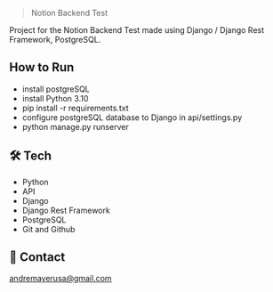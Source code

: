 > Notion Backend Test

Project for the Notion Backend Test made using Django / Django Rest Framework, PostgreSQL.

## How to Run

- install postgreSQL
- install Python 3.10
- pip install -r requirements.txt
- configure postgreSQL database to Django in api/settings.py
- python manage.py runserver

## 🛠 Tech

- Python
- API
- Django
- Django Rest Framework
- PostgreSQL
- Git and Github

## 💛 Contact

andremayerusa@gmail.com